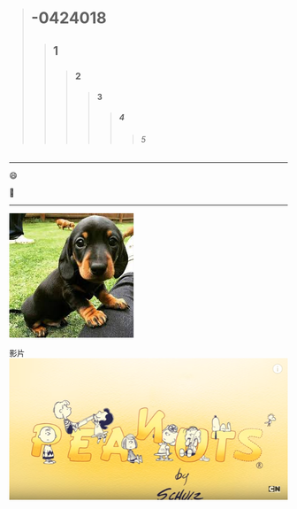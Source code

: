 ># -0424018
>>## 1
>>>### 2
>>>>#### 3
>>>>>##### 4 
>>>>>>###### 5


***

:smile:

:date:

***

![](download.jpg)


影片 
[![snoopy](snoopy.png)](https://www.youtube.com/watch?v=WvkW9NElzzI)
